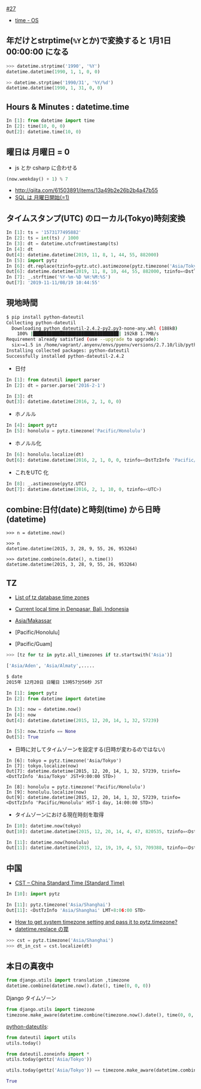 [#27](https://github.com/hdknr/annotated-django/issues/27)

- [time - OS](../time)

## 年だけとstrptime(`%Y`とか)で変換すると 1月1日 00:00:00 になる

~~~py
>>> datetime.strptime('1990', '%Y')
datetime.datetime(1990, 1, 1, 0, 0)

>> datetime.strptime('1990/31', '%Y/%d')
datetime.datetime(1990, 1, 31, 0, 0)
~~~

## Hours & Minutes : datetime.time

~~~py
In [1]: from datetime import time
In [2]: time(10, 0, 0)
Out[2]: datetime.time(10, 0)
~~~

## 曜日は 月曜日 = 0

- js とか csharp に合わせる
~~~py
(now.weekday() + 1) % 7
~~~

- http://qiita.com/61503891/items/13a49b2e26b2b4a47b55
- [SQL は 月曜日開始(=1)](http://bayashita.com/p/entry/show/64)

## タイムスタンプ(UTC) のローカル(Tokyo)時刻変換

~~~py
In [1]: ts = '1573177495882'
In [2]: ts = int(ts) / 1000
In [3]: dt = datetime.utcfromtimestamp(ts)
In [4]: dt
Out[4]: datetime.datetime(2019, 11, 8, 1, 44, 55, 882000)
In [5]: import pytz
In [6]: dt.replace(tzinfo=pytz.utc).astimezone(pytz.timezone('Asia/Tokyo'))
Out[6]: datetime.datetime(2019, 11, 8, 10, 44, 55, 882000, tzinfo=<DstTzInfo 'Asia/Tokyo' JST+9:00:00 STD>)
In [7]: _.strftime('%Y-%m-%D %H:%M:%S')
Out[7]: '2019-11-11/08/19 10:44:55'
~~~

## 現地時間

~~~bash
$ pip install python-dateutil
Collecting python-dateutil
  Downloading python_dateutil-2.4.2-py2.py3-none-any.whl (188kB)
    100% |████████████████████████████████| 192kB 1.7MB/s
Requirement already satisfied (use --upgrade to upgrade):
  six>=1.5 in /home/vagrant/.anyenv/envs/pyenv/versions/2.7.10/lib/python2.7/site-packages (from python-dateutil)
Installing collected packages: python-dateutil
Successfully installed python-dateutil-2.4.2
~~~

- 日付

~~~py
In [1]: from dateutil import parser
In [2]: dt = parser.parse('2016-2-1')

In [3]: dt
Out[3]: datetime.datetime(2016, 2, 1, 0, 0)
~~~

- ホノルル

~~~py
In [4]: import pytz
In [5]: honolulu = pytz.timezone('Pacific/Honolulu')
~~~

- ホノルル化

~~~py
In [6]: honolulu.localize(dt)
Out[6]: datetime.datetime(2016, 2, 1, 0, 0, tzinfo=<DstTzInfo 'Pacific/Honolulu' HST-1 day, 14:00:00 STD>)
~~~

- これをUTC 化

~~~py
In [8]: _.astimezone(pytz.UTC)
Out[7]: datetime.datetime(2016, 2, 1, 10, 0, tzinfo=<UTC>)
~~~

## combine:日付(date)と時刻(time) から日時(datetime)

~~~
>>> n = datetime.now()

>>> n
datetime.datetime(2015, 3, 28, 9, 55, 26, 953264)

>>> datetime.combine(n.date(), n.time())
datetime.datetime(2015, 3, 28, 9, 55, 26, 953264)
~~~


## TZ

- [List of tz database time zones](https://en.wikipedia.org/wiki/List_of_tz_database_time_zones)
- [Current local time in Denpasar, Bali, Indonesia](http://www.timeanddate.com/worldclock/indonesia/denpasar)

- [Asia/Makassar](https://en.wikipedia.org/wiki/Asia/Makassar)
- [Pacific/Honolulu]
- [Pacific/Guam]

~~~py
>>> [tz for tz in pytz.all_timezones if tz.startswith('Asia')]

['Asia/Aden', 'Asia/Almaty',.....
~~~

~~~bash
$ date
2015年 12月20日 日曜日 13時57分56秒 JST
~~~

~~~python
In [1]: import pytz
In [2]: from datetime import datetime

In [3]: now = datetime.now()
In [4]: now
Out[4]: datetime.datetime(2015, 12, 20, 14, 1, 32, 57239)

In [5]: now.tzinfo == None
Out[5]: True

~~~

- 日時に対してタイムゾーンを設定する(日時が変わるのではない)

~~~
In [6]: tokyo = pytz.timezone('Asia/Tokyo')
In [7]: tokyo.localize(now)
Out[7]: datetime.datetime(2015, 12, 20, 14, 1, 32, 57239, tzinfo=<DstTzInfo 'Asia/Tokyo' JST+9:00:00 STD>)

In [8]: honolulu = pytz.timezone('Pacific/Honolulu')
In [9]: honolulu.localize(now)
Out[9]: datetime.datetime(2015, 12, 20, 14, 1, 32, 57239, tzinfo=<DstTzInfo 'Pacific/Honolulu' HST-1 day, 14:00:00 STD>)
~~~

- タイムゾーンにおける現在時刻を取得

~~~py
In [10]: datetime.now(tokyo)
Out[10]: datetime.datetime(2015, 12, 20, 14, 4, 47, 820535, tzinfo=<DstTzInfo 'Asia/Tokyo' JST+9:00:00 STD>)

In [11]: datetime.now(honolulu)
Out[11]: datetime.datetime(2015, 12, 19, 19, 4, 53, 709388, tzinfo=<DstTzInfo 'Pacific/Honolulu' HST-1 day, 14:00:00 STD>)
~~~

## 中国

- [CST – China Standard Time (Standard Time)](http://www.timeanddate.com/time/zones/cst-china)

~~~py
In [10]: import pytz

In [11]: pytz.timezone('Asia/Shanghai')
Out[11]: <DstTzInfo 'Asia/Shanghai' LMT+8:06:00 STD>
~~~


- [How to get system timezone setting and pass it to pytz.timezone?](http://stackoverflow.com/questions/13218506/how-to-get-system-timezone-setting-and-pass-it-to-pytz-timezone)
- [datetime.replace の罠
](http://matsui.goga.co.jp/article/396497913.html)

~~~python
>>> cst = pytz.timezone('Asia/Shanghai')
>>> dt_in_cst = cst.localize(dt)
~~~

## 本日の真夜中

~~~py 
from django.utils import translation ,timezone
datetime.combine(datetime.now().date(), time(0, 0, 0))
~~~

Django タイムゾーン

~~~py
from django.utils import timezone
timezone.make_aware(datetime.combine(timezone.now().date(), time(0, 0, 0)))
~~~

[python-dateutils](http://dateutil.readthedocs.io/en/stable/index.html):

~~~py
from dateutil import utils
utils.today()
~~~

~~~py
from dateutil.zoneinfo import *
utils.today(gettz('Asia/Tokyo'))
~~~

~~~py
utils.today(gettz('Asia/Tokyo')) == timezone.make_aware(datetime.combine(timezone.now().date(), time(0, 0, 0)))

True
~~~